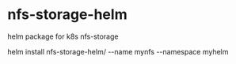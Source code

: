 # nfs-storage-helm
helm package for k8s nfs-storage

helm install nfs-storage-helm/ --name mynfs --namespace myhelm
